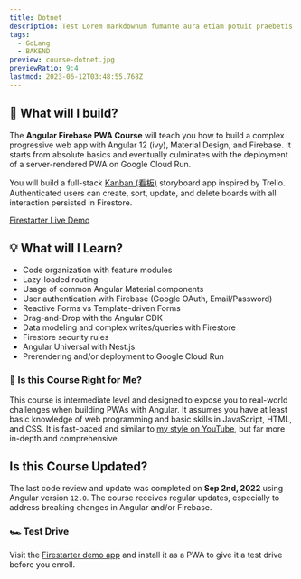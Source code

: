 ```yaml
---
title: Dotnet
description: Test Lorem markdownum fumante aura etiam potuit praebetis differt sagittam Thebae quies, praemiaque lepores.
tags:
  - GoLang
  - BAKEND
preview: course-dotnet.jpg
previewRatio: 9:4
lastmod: 2023-06-12T03:48:55.768Z
---
```


## 🍱 What will I build?

The **Angular Firebase PWA Course** will teach you how to build a complex progressive web app with Angular 12 (ivy), Material Design, and Firebase. It starts from absolute basics and eventually culminates with the deployment of a server-rendered PWA on Google Cloud Run.

You will build a full-stack [Kanban (看板)](https://en.wikipedia.org/wiki/Kanban) storyboard app inspired by Trello. Authenticated users can create, sort, update, and delete boards with all interaction persisted in Firestore.

<div>
<a href="https://firestarter.fireship.io" class="btn btn-orange">Firestarter Live Demo</a>
</div>

## 💡 What will I Learn?

- Code organization with feature modules
- Lazy-loaded routing
- Usage of common Angular Material components
- User authentication with Firebase (Google OAuth, Email/Password)
- Reactive Forms vs Template-driven Forms
- Drag-and-Drop with the Angular CDK
- Data modeling and complex writes/queries with Firestore
- Firestore security rules
- Angular Universal with Nest.js
- Prerendering and/or deployment to Google Cloud Run

### 🤔 Is this Course Right for Me?

This course is intermediate level and designed to expose you to real-world challenges when building PWAs with Angular. It assumes you have at least basic knowledge of web programming and basic skills in JavaScript, HTML, and CSS. It is fast-paced and similar to [my style on YouTube](https://www.youtube.com/channel/UCsBjURrPoezykLs9EqgamOA?), but far more in-depth and comprehensive.

## Is this Course Updated?

The last code review and update was completed on **Sep 2nd, 2022** using Angular version `12.0`. The course receives regular updates, especially to address breaking changes in Angular and/or Firebase.

### 🏎️ Test Drive

Visit the [Firestarter demo app](https://firestarter.fireship.io/) and install it as a PWA to give it a test drive before you enroll.
